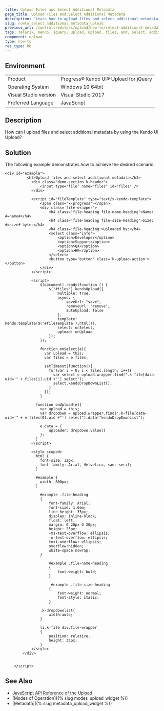 ```yaml
---
title: Upload Files and Select Additional Metadata
page_title: Upload Files and Select Additional Metadata
description: "Learn how to upload files and select additional metadata with the Kendo UI Upload widget."
slug: howto_select_additional_metadata_upload
previous_url: /controls/editors/upload/how-to/select-additional-metadata
tags: telerik, kendo, jquery, upload, upload, files, and, select, additional, metadata
component: upload
type: how-to
res_type: kb
---
```


## Environment

<table>
 <tr>
  <td>Product</td>
  <td>Progress® Kendo UI® Upload for jQuery</td>
 </tr>
 <tr>
  <td>Operating System</td>
  <td>Windows 10 64bit</td>
 </tr>
 <tr>
  <td>Visual Studio version</td>
  <td>Visual Studio 2017</td>
 </tr>
 <tr>
  <td>Preferred Language</td>
  <td>JavaScript</td>
 </tr>
</table>

## Description

How can I upload files and select additional metadata by using the Kendo UI Upload?

## Solution

The following example demonstrates how to achieve the desired scenario.



```dojo
<div id="example">
          <h3>Upload files and select additional metadata</h3>
            <div class="demo-section k-header">
                <input type="file" name="files" id="files" />
            </div>

            <script id="fileTemplate" type="text/x-kendo-template">
                <span class='k-progress'></span>
                <div class='file-wrapper'>
                    <h4 class='file-heading file-name-heading'>Name: #=name#</h4>
                    <h4 class='file-heading file-size-heading'>Size: #=size# bytes</h4>
                    <h4 class='file-heading'>Uploaded by:</h4>
                    <select class="info">
                        <option>Developer</option>
                        <option>Support</option>
                        <option>QA</option>
                        <option>HR</option>
                    </select>
                    <button type='button' class='k-upload-action'></button>
                </div>
            </script>

            <script>
                $(document).ready(function () {
                    $("#files").kendoUpload({
                        multiple: true,
                        async: {
                            saveUrl: "save",
                            removeUrl: "remove",
                            autoUpload: false
                        },
                        template: kendo.template($('#fileTemplate').html()),
                      	select: onSelect,
                    	upload: onUpload
                    });
                });

                function onSelect(e){
                  var upload = this;
                  var files = e.files;

                  setTimeout(function(){
                  	for(var i = 0; i < files.length; i++){
                      var select = upload.wrapper.find(".k-file[data-uid='" + files[i].uid +"'] select");
                      select.kendoDropDownList();
                    }
                  });
                }

              function onUpload(e){
              	var upload = this;
                var dropdown = upload.wrapper.find(".k-file[data-uid='" + e.files[0].uid +"'] select").data("kendoDropDownList");

                e.data = {
                    uploader: dropdown.value()
                };
              }
            </script>

            <style scoped>
			  html {
				font-size: 12px;
				font-family: Arial, Helvetica, sans-serif;
			  }

              #example {
              	width: 800px;
              }

                #example .file-heading
                {
                    font-family: Arial;
                    font-size: 1.0em;
                    line-height: 35px;
                    display: inline-block;
                    float: left;
                    margin: 0 20px 0 20px;
                    height: 25px;
                    -ms-text-overflow: ellipsis;
                    -o-text-overflow: ellipsis;
                    text-overflow: ellipsis;
                    overflow:hidden;
                    white-space:nowrap;
                }

                    #example .file-name-heading
                    {
                        font-weight: bold;
                    }

                     #example .file-size-heading
                    {
                        font-weight: normal;
                        font-style: italic;
                    }

                .k-dropdownlist{
                    width:auto;
                }

                li.k-file div.file-wrapper
                {
                    position: relative;
                    height: 33px;
                }
            </style>
        </div>


    </script>
```


## See Also

* [JavaScript API Reference of the Upload](/api/javascript/ui/upload)
* [Modes of Operation]({% slug modes_upload_widget %})
* [Metadata]({% slug metadata_upload_widget %})



